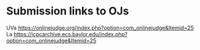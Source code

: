 # Submission links to OJs

UVa https://onlinejudge.org/index.php?option=com_onlinejudge&Itemid=25
La https://icpcarchive.ecs.baylor.edu/index.php?option=com_onlinejudge&Itemid=25
